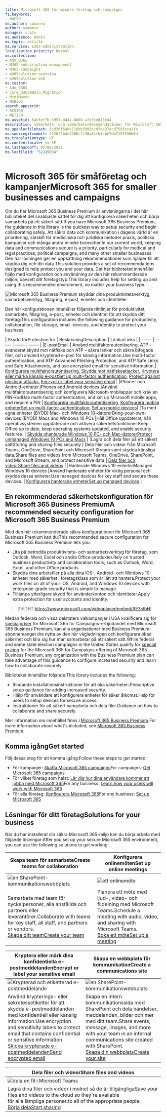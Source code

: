 ```yaml
---
title: Microsoft 365 för mindre företag och campaigns
f1.keywords:
- NOCSH
ms.author: samanro
author: samanro
manager: scotv
ms.audience: Admin
ms.topic: article
ms.service: o365-administration
localization_priority: Normal
ms.collection:
- Adm_O365
- M365-subscription-management
- M365-Campaigns
- m365solution-overview
- m365solution-smb
ms.custom:
- Adm_O365
- Core_O365Admin_Migration
- MiniMaven
- MSB365
search.appverid:
- BCS160
- MET150
ms.assetid: 5abfef7b-5957-484a-b06b-a7c55e013e44
description: Säkerhets- och samarbetsrekommendationer för Microsoft 365 Business Premium för småföretag, inklusive mindre firmor, praktiker och politiska kampanjer.
ms.openlocfilehash: 6c836f5abb118bb3902ecdfaa37acd759faca1fe
ms.sourcegitcommit: ff20f5b4e3268c7c98a84fb1cbe7db7151596b6d
ms.translationtype: HT
ms.contentlocale: sv-SE
ms.lasthandoff: 05/06/2021
ms.locfileid: "52245034"
---
```

<a name="microsoft-365-for-smaller-businesses-and-campaigns"></a><span data-ttu-id="42a55-103">Microsoft 365 för småföretag och kampanjer</span><span class="sxs-lookup"><span data-stu-id="42a55-103">Microsoft 365 for smaller businesses and campaigns</span></span>
===========================

<span data-ttu-id="42a55-104">Om du har Microsoft 365 Business Premium är anvisningarna i det här biblioteket det snabbaste sättet för dig att konfigurera säkerheten och börja samarbeta på ett säkert sätt.</span><span class="sxs-lookup"><span data-stu-id="42a55-104">If you have Microsoft 365 Business Premium, the guidance in this library is the quickest way to setup security and begin collaborating safely.</span></span> <span data-ttu-id="42a55-105">Att säkra data och kommunikation i dagens värld är en prioritering, särskilt för medicinska och juridiska metoder praxis, politiska kampanjer och många andra mindre branscher.</span><span class="sxs-lookup"><span data-stu-id="42a55-105">In our current world, keeping data and communications secure is a priority, particularly for medical and legal practices, political campaigns, and many other smaller businesses.</span></span> <span data-ttu-id="42a55-106">Den här lösningen ger en uppsättning rekommendationer som hjälper till att skydda dig och din data.</span><span class="sxs-lookup"><span data-stu-id="42a55-106">This solution provides a set of recommendations designed to help protect you and your data.</span></span> <span data-ttu-id="42a55-107">Det här biblioteket innehåller hjälp med konfiguration och användning av den här rekommenderade miljön, oavsett ditt företagstyp.</span><span class="sxs-lookup"><span data-stu-id="42a55-107">This library includes help for setting up and using this recommended environment, no matter your business type.</span></span>


![Microsoft 365 Business Premium skyddar dina produktivitetsverktyg, samarbetsverktyg, fillagring, e-post, enheter och identiteter](../media/M365-WhatIsIt-SecurityFocus.png)

<span data-ttu-id="42a55-109">Den här konfigurationen innehåller följande riktlinjer för produktivitet, samarbete, fillagring, e-post, enheter och identitet för att skydda ditt företag:</span><span class="sxs-lookup"><span data-stu-id="42a55-109">This configuration includes the following guidance for productivity, collaboration, file storage, email, devices, and identity to protect your business:</span></span>

| <span data-ttu-id="42a55-110">Skydd för</span><span class="sxs-lookup"><span data-stu-id="42a55-110">Protection for</span></span> | <span data-ttu-id="42a55-111">Beskrivning</span><span class="sxs-lookup"><span data-stu-id="42a55-111">Description</span></span> | <span data-ttu-id="42a55-112">Länkar</span><span class="sxs-lookup"><span data-stu-id="42a55-112">Links</span></span> |
| ----- | ----- | ----- | ----- |
|<span data-ttu-id="42a55-113">E-post</span><span class="sxs-lookup"><span data-stu-id="42a55-113">Email</span></span> | <span data-ttu-id="42a55-114">Använd multifaktorautentisering, ATP – avancerat skydd mot nätfiske och ATP – säkra länkar och säkra bifogade filer, och använd krypterad e-post för känslig information.</span><span class="sxs-lookup"><span data-stu-id="42a55-114">Use multi-factor authentication, and ATP Advanced Phishing Protection, and ATP Safe Links and Safe Attachments, and use encrypted email for sensitive information.</span></span>| <span data-ttu-id="42a55-115">[Konfigurera multifaktorautentisering](m365-campaigns-multifactor-authenication.md), [Skydda mot nätfiskeattacker](m365-campaigns-phishing-and-attacks.md), [Kryptera eller märka känslig e-post](send-encrypted-email.md)</span><span class="sxs-lookup"><span data-stu-id="42a55-115">[Set up multi-factor authentication](m365-campaigns-multifactor-authenication.md), [Protect against phishing attacks](m365-campaigns-phishing-and-attacks.md), [Encrypt or label your sensitive email](send-encrypted-email.md)</span></span> |
|<span data-ttu-id="42a55-116">iPhone- och Android-enheter.</span><span class="sxs-lookup"><span data-stu-id="42a55-116">iPhones and Android devices</span></span> |<span data-ttu-id="42a55-117">Använd multifaktorautentisering och konfigurera Microsoft-mobilappar och kräv en PIN-kod</span><span class="sxs-lookup"><span data-stu-id="42a55-117">Use multi-factor authentication, and set up Microsoft mobile apps, and require a PIN</span></span> | <span data-ttu-id="42a55-118">[Konfigurera multifaktorautentisering](m365-campaigns-multifactor-authenication.md), [Konfigurera mobila enheter](../business/set-up-mobile-devices.md?toc=/microsoft-365/campaigns/toc.json)</span><span class="sxs-lookup"><span data-stu-id="42a55-118">[Set up multi-factor authentication](m365-campaigns-multifactor-authenication.md), [Set up mobile devices](../business/set-up-mobile-devices.md?toc=/microsoft-365/campaigns/toc.json)</span></span>|
|<span data-ttu-id="42a55-119">Ta med egna enheter (BYOD) Mac- och Windows 10-datorer</span><span class="sxs-lookup"><span data-stu-id="42a55-119">Bring-your-own-devices (BYOD) Macs and Windows 10 PCs</span></span> |<span data-ttu-id="42a55-120">Håll Office uppdaterat, håll operativsystemen uppdaterade och aktivera säkerhetsfunktioner.</span><span class="sxs-lookup"><span data-stu-id="42a55-120">Keep Office up to date, keep operating systems updated, and enable security features.</span></span> | [<span data-ttu-id="42a55-121">Skydda ohanterade Windows 10 PC- och Mac-datorer</span><span class="sxs-lookup"><span data-stu-id="42a55-121">Protect unmanaged Windows 10 PCs and Macs</span></span>](m365-campaigns-protect-pcs-macs.md) |
|<span data-ttu-id="42a55-122">Lagra och dela filer på ett säkert sätt</span><span class="sxs-lookup"><span data-stu-id="42a55-122">Storing and sharing files securely</span></span> | <span data-ttu-id="42a55-123">Dela filer och videor från Microsoft Teams, OneDrive, SharePoint och Microsoft Stream samt skydda känsliga data.</span><span class="sxs-lookup"><span data-stu-id="42a55-123">Share files and videos from Microsoft Teams, OneDrive, SharePoint, and Microsoft Stream, and protect sensitive data.</span></span>| [<span data-ttu-id="42a55-124">Dela filer och videor</span><span class="sxs-lookup"><span data-stu-id="42a55-124">Share files and videos</span></span>](share-files-and-videos.md) |
|<span data-ttu-id="42a55-125">Hanterade Windows 10-enheter</span><span class="sxs-lookup"><span data-stu-id="42a55-125">Managed Windows 10 devices</span></span> |<span data-ttu-id="42a55-126">Använd hanterade enheter för viktig personal och skydda dessa enheter.</span><span class="sxs-lookup"><span data-stu-id="42a55-126">Use managed devices for key staff and secure these devices.</span></span> | [<span data-ttu-id="42a55-127">Konfigurera hanterade enheter</span><span class="sxs-lookup"><span data-stu-id="42a55-127">Set up managed devices</span></span>](../business/set-up-windows-devices.md?toc=/microsoft-365/campaigns/toc.json) |

<a name="a-recommended-security-configuration-for-microsoft-365-business-premium"></a><span data-ttu-id="42a55-128">En rekommenderad säkerhetskonfiguration för Microsoft 365 Business Premium</span><span class="sxs-lookup"><span data-stu-id="42a55-128">A recommended security configuration for Microsoft 365 Business Premium</span></span>
------------------------------------

<span data-ttu-id="42a55-129">Med den här rekommenderade säkra konfigurationen för Microsoft 365 Business Premium kan du:</span><span class="sxs-lookup"><span data-stu-id="42a55-129">This recommended secure configuration for Microsoft 365 Business Premium lets you:</span></span>

- <span data-ttu-id="42a55-130">Lita på betrodda produktivitets- och samarbetsverktyg för företag, som Outlook, Word, Excel och andra Office-produkter.</span><span class="sxs-lookup"><span data-stu-id="42a55-130">Rely on trusted business productivity and collaboration tools, such as Outlook, Word, Excel, and other Office products.</span></span>
- <span data-ttu-id="42a55-131">Skydda dina arbetsfiler på alla dina iOS-, Android- och Windows 10-enheter med säkerhet i företagsklass som är lätt att hantera.</span><span class="sxs-lookup"><span data-stu-id="42a55-131">Protect your work files on all of your iOS, Android, and Windows 10 devices with enterprise-grade security that is simple to manage.</span></span>
- <span data-ttu-id="42a55-132">Tillämpa ytterligare skydd för användarkonton och identiteter.</span><span class="sxs-lookup"><span data-stu-id="42a55-132">Apply extra protection for user accounts and identity.</span></span>

> [!VIDEO https://www.microsoft.com/videoplayer/embed/RE3clbH]

<span data-ttu-id="42a55-133">Medan federala och vissa delstaters valkampanjer i USA kvalificera sig för [specialpriser](get-microsoft-365-campaigns.md) för Microsoft 365 for Campaigns-erbjudandet med Microsoft 365 Business Premium, kan alla organisationer med Business Premium-abonnemanget dra nytta av den här vägledningen och konfigurera ökad säkerhet och lära sig hur man samarbetar på ett säkert sätt.</span><span class="sxs-lookup"><span data-stu-id="42a55-133">While federal and some state election campaigns in the United States qualify for [special pricing](get-microsoft-365-campaigns.md) for the Microsoft 365 for Campaigns offering of Microsoft 365 Business Premium, any organization with the Business Premium plan can take advantage of this guidance to configure increased security and learn how to collaborate securely.</span></span>

<span data-ttu-id="42a55-134">Biblioteket innehåller följande:</span><span class="sxs-lookup"><span data-stu-id="42a55-134">This library includes the following:</span></span>

- <span data-ttu-id="42a55-135">Bindande installationsinstruktioner för att öka säkerheten.</span><span class="sxs-lookup"><span data-stu-id="42a55-135">Prescriptive setup guidance for adding increased security.</span></span>
- <span data-ttu-id="42a55-136">Hjälp för användare att konfigurera enheter för säker åtkomst.</span><span class="sxs-lookup"><span data-stu-id="42a55-136">Help for users to setup devices for secure access.</span></span>
- <span data-ttu-id="42a55-137">Instruktioner för att säkert samarbeta och dela filer.</span><span class="sxs-lookup"><span data-stu-id="42a55-137">Guidance on how to collaborate and share securely.</span></span>

<span data-ttu-id="42a55-138">Mer information om innehållet finns i [Microsoft 365 Business Premium](https://www.microsoft.com/microsoft-365/business).</span><span class="sxs-lookup"><span data-stu-id="42a55-138">For more information about what's included, see [Microsoft 365 Business Premium](https://www.microsoft.com/microsoft-365/business).</span></span>

<a name="get-started"></a><span data-ttu-id="42a55-139">Komma igång</span><span class="sxs-lookup"><span data-stu-id="42a55-139">Get started</span></span>
--------------------------

<span data-ttu-id="42a55-140">Följ dessa steg för att komma igång:</span><span class="sxs-lookup"><span data-stu-id="42a55-140">Follow these steps to get started:</span></span>

- <span data-ttu-id="42a55-141">För kampanjer: [Skaffa Microsoft 365 campaigns](get-microsoft-365-campaigns.md)</span><span class="sxs-lookup"><span data-stu-id="42a55-141">For campaigns: [Get Microsoft 365 campaigns](get-microsoft-365-campaigns.md)</span></span>
- <span data-ttu-id="42a55-142">För vilket företag som helst: [Lär dig hur dina användare kommer att jobba med Microsoft 365](m365-campaigns-users.md)</span><span class="sxs-lookup"><span data-stu-id="42a55-142">For any business: [Learn how your users will work with Microsoft 365](m365-campaigns-users.md)</span></span>
- <span data-ttu-id="42a55-143">För alla företag: [Konfigurera Microsoft 365](microsoft-365-campaigns-setup-overview.md)</span><span class="sxs-lookup"><span data-stu-id="42a55-143">For any business: [Set up Microsoft 365](microsoft-365-campaigns-setup-overview.md)</span></span>

<a name="solutions-for-your-business"></a><span data-ttu-id="42a55-144">Lösningar för ditt företag</span><span class="sxs-lookup"><span data-stu-id="42a55-144">Solutions for your business</span></span>
--------------------------

<span data-ttu-id="42a55-145">När du har installerat din säkra Microsoft 365-miljö kan du börja arbeta med följande lösningar:</span><span class="sxs-lookup"><span data-stu-id="42a55-145">After you set up your secure Microsoft 365 environment, you can use the following solutions to get working:</span></span>

| <span data-ttu-id="42a55-146">Skapa team för samarbete</span><span class="sxs-lookup"><span data-stu-id="42a55-146">Create teams for collaboration</span></span> | <span data-ttu-id="42a55-147">Konfigurera onlinemöten</span><span class="sxs-lookup"><span data-stu-id="42a55-147">Set up online meetings</span></span> |
| ------------- | ------------- |
| ![en SharePoint-kommunikationswebbplats](../media/sm-m365-democracy-teams-collab.png) | ![ett onlinemöte](../media/m365-democracy-teams-meetings.png) |
| <span data-ttu-id="42a55-150">Samarbeta med team för nyckelpersoner, alla anställda och partners eller leverantörer.</span><span class="sxs-lookup"><span data-stu-id="42a55-150">Collaborate with teams for key staff, all staff, and partners or vendors.</span></span><br>[<span data-ttu-id="42a55-151">Skapa ditt team</span><span class="sxs-lookup"><span data-stu-id="42a55-151">Create your team</span></span>](create-teams-for-collaboration.md) | <span data-ttu-id="42a55-152">Planera ett möte med ljud-, video- och fildelning med Microsoft Teams.</span><span class="sxs-lookup"><span data-stu-id="42a55-152">Schedule a meeting with audio, video, and sharing with Microsoft Teams.</span></span><br>[<span data-ttu-id="42a55-153">Boka ett möte</span><span class="sxs-lookup"><span data-stu-id="42a55-153">Set up a meeting</span></span>](set-up-meetings.md) |

| <span data-ttu-id="42a55-154">Kryptera eller märk dina konfidentiella e-postmeddelanden</span><span class="sxs-lookup"><span data-stu-id="42a55-154">Encrypt or label your sensitive email</span></span> | <span data-ttu-id="42a55-155">Skapa en webbplats för kommunikation</span><span class="sxs-lookup"><span data-stu-id="42a55-155">Create a communications site</span></span> |
| ------------- | ------------- |
| ![Krypterad och etiketterad e-postmeddelande](../media/sm-m365-campaign-email-encrypt.png) | ![en SharePoint-kommunikationswebbplats](../media/sm-m365-democracy-comms-site.png) |
| <span data-ttu-id="42a55-158">Använd krypterings- eller sekretessetiketter för att skydda e-postmeddelanden med konfidentiell eller känslig information.</span><span class="sxs-lookup"><span data-stu-id="42a55-158">Use encryption and sensitivity labels to protect email that contains confidential or sensitive information.</span></span><br>[<span data-ttu-id="42a55-159">Skicka krypterade e-postmeddelanden</span><span class="sxs-lookup"><span data-stu-id="42a55-159">Send encrypted email</span></span>](send-encrypted-email.md) | <span data-ttu-id="42a55-160">Skapa en intern kommunikationssida med SharePoint och dela händelser, meddelanden, bilder och mer med ditt team.</span><span class="sxs-lookup"><span data-stu-id="42a55-160">Share events, message, images, and more with your team in an internal communications site created with SharePoint.</span></span><br>[<span data-ttu-id="42a55-161">Skapa din webbplats</span><span class="sxs-lookup"><span data-stu-id="42a55-161">Create your site</span></span>](create-communications-site.md) |

| <span data-ttu-id="42a55-162">Dela filer och videor</span><span class="sxs-lookup"><span data-stu-id="42a55-162">Share files and videos</span></span> |
| ------------- |
| ![dela en fil i Microsoft Teams](../media/m365-democracy-teams-sharefiles.png) |
| <span data-ttu-id="42a55-164">Lagra dina filer och videor i molnet så de är tillgängliga</span><span class="sxs-lookup"><span data-stu-id="42a55-164">Save your files and videos to the cloud so they're available</span></span> <br><span data-ttu-id="42a55-165">för alla lämpliga personer.</span><span class="sxs-lookup"><span data-stu-id="42a55-165">to all of the appropriate people.</span></span><br>[<span data-ttu-id="42a55-166">Börja dela</span><span class="sxs-lookup"><span data-stu-id="42a55-166">Start sharing</span></span>](share-files-and-videos.md) |
